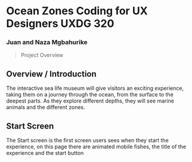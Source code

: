 # Ocean Zones Coding for UX Designers UXDG 320
### Juan and Naza Mgbahurike

> Project Overview

## Overview / Introduction 

The interactive sea life museum will give visitors an exciting experience, taking them on a journey through the ocean, from the surface to the deepest parts. As they explore different depths, they will see marine animals and the different zones.

## Start Screen 

The Start screen is the first screen users sees when they start the experience, on this page there are animated mobile fishes, the title of the experience and the start button

